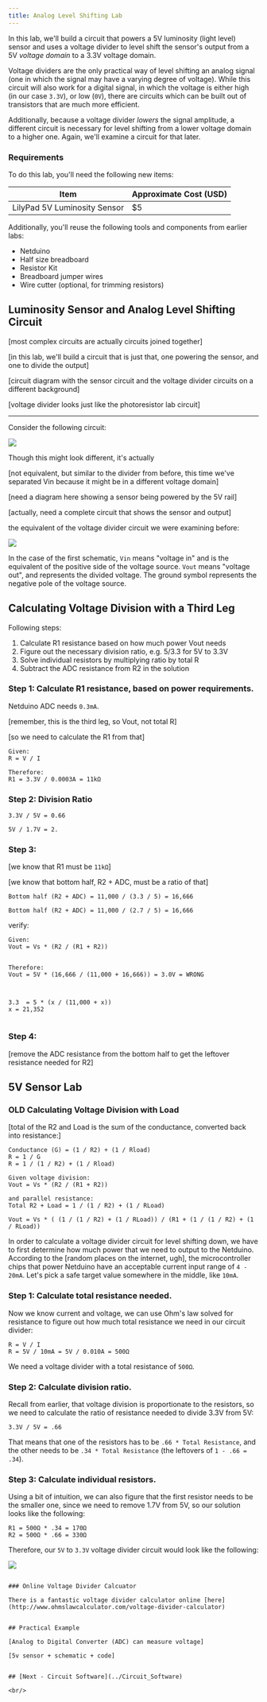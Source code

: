 ```yaml
---
title: Analog Level Shifting Lab
---
```


In this lab, we'll build a circuit that powers a 5V luminosity (light level) sensor and uses a voltage divider to level shift the sensor's output from a 5V _voltage domain_ to a 3.3V voltage domain.

Voltage dividers are the only practical way of level shifting an analog signal (one in which the signal may have a varying degree of voltage). While this circuit will also work for a digital signal, in which the voltage is either high (in our case `3.3V`), or low (`0V`), there are circuits which can be built out of transistors that are much more efficient.

Additionally, because a voltage divider _lowers_ the signal amplitude, a different circuit is necessary for level shifting from a lower voltage domain to a higher one. Again, we'll examine a circuit for that later.

### Requirements

To do this lab, you'll need the following new items:

| Item                                   | Approximate Cost (USD) |
|----------------------------------------|------------------------|
| LilyPad 5V Luminosity Sensor           | $5                     |

Additionally, you'll reuse the following tools and components from earlier labs:

 * Netduino
 * Half size breadboard
 * Resistor Kit
 * Breadboard jumper wires
 * Wire cutter (optional, for trimming resistors)


## Luminosity Sensor and Analog Level Shifting Circuit

[most complex circuits are actually circuits joined together]

[in this lab, we'll build a circuit that is just that, one powering the sensor, and one to divide the output]

[circuit diagram with the sensor circuit and the voltage divider circuits on a different background]

[voltage divider looks just like the photoresistor lab circuit]


----


Consider the following circuit:

![](../Voltage_Divider_Circuit.svg)

Though this might look different, it's actually 

[not equivalent, but similar to the divider from before, this time we've separated Vin because it might be in a different voltage domain]

[need a diagram here showing a sensor being powered by the 5V rail]

[actually, need a complete circuit that shows the sensor and output]


the equivalent of the voltage divider circuit we were examining before:

![](../Voltage_Divider_Network_2.svg)

In the case of the first schematic, `Vin` means "voltage in" and is the equivalent of the positive side of the voltage source. `Vout` means "voltage out", and represents the divided voltage. The ground symbol represents the negative pole of the voltage source. 



## Calculating Voltage Division with a Third Leg

Following steps:

1. Calculate R1 resistance based on how much power Vout needs
2. Figure out the necessary division ratio, e.g. 5/3.3 for 5V to 3.3V
3. Solve individual resistors by multiplying ratio by total R
4. Subtract the ADC resistance from R2 in the solution

### Step 1: Calculate R1 resistance, based on power requirements.

Netduino ADC needs `0.3mA`. 

[remember, this is the third leg, so Vout, not total R]

[so we need to calculate the R1 from that]

```
Given:
R = V / I

Therefore:
R1 = 3.3V / 0.0003A = 11kΩ
```

### Step 2: Division Ratio

```
3.3V / 5V = 0.66
```

```
5V / 1.7V = 2.
```

### Step 3: 

[we know that R1 must be `11kΩ`]

[we know that bottom half, R2 + ADC, must be a ratio of that]

```
Bottom half (R2 + ADC) = 11,000 / (3.3 / 5) = 16,666

Bottom half (R2 + ADC) = 11,000 / (2.7 / 5) = 16,666
```

verify:

```
Given:
Vout = Vs * (R2 / (R1 + R2))


Therefore:
Vout = 5V * (16,666 / (11,000 + 16,666)) = 3.0V = WRONG



3.3  = 5 * (x / (11,000 + x))
x = 21,352


```

### Step 4: 

[remove the ADC resistance from the bottom half to get the leftover resistance needed for R2]




## 5V Sensor Lab




### OLD Calculating Voltage Division with Load



[total of the R2 and Load is the sum of the conductance, converted back into resistance:]

```
Conductance (G) = (1 / R2) + (1 / Rload)
R = 1 / G
R = 1 / (1 / R2) + (1 / Rload)
```

```
Given voltage division:
Vout = Vs * (R2 / (R1 + R2))

and parallel resistance:
Total R2 + Load = 1 / (1 / R2) + (1 / RLoad)

Vout = Vs * ( (1 / (1 / R2) + (1 / RLoad)) / (R1 + (1 / (1 / R2) + (1 / RLoad))
```







In order to calculate a voltage divider circuit for level shifting down, we have to first determine how much power that we need to output to the Netduino. According to the [random places on the internet, ugh], the microcontroller chips that power Netduino have an acceptable current input range of `4 - 20mA`. Let's pick a safe target value somewhere in the middle, like `10mA`. 


### Step 1: Calculate total resistance needed.

Now we know current and voltage, we can use Ohm's law solved for resistance to figure out how much total resistance we need in our circuit divider:

```
R = V / I
R = 5V / 10mA = 5V / 0.010A = 500Ω
```

We need a voltage divider with a total resistance of `500Ω`.

### Step 2: Calculate division ratio.

Recall from earlier, that voltage division is proportionate to the resistors, so we need to calculate the ratio of resistance needed to divide 3.3V from 5V:

```
3.3V / 5V = .66
```

That means that one of the resistors has to be `.66 * Total Resistance`, and the other needs to be `.34 * Total Resistance` (the leftovers of `1 - .66 = .34`).

### Step 3: Calculate individual resistors.

Using a bit of intuition, we can also figure that the first resistor needs to be the smaller one, since we need to remove 1.7V from 5V, so our solution looks like the following:

```
R1 = 500Ω * .34 = 170Ω
R2 = 500Ω * .66 = 330Ω
```

Therefore, our `5V` to `3.3V` voltage divider circuit would look like the following:

![](../Voltage_Divider_Circuit_Calculated.svg)
```

### Online Voltage Divider Calcuator

There is a fantastic voltage divider calculator online [here](http://www.ohmslawcalculator.com/voltage-divider-calculator)


## Practical Example

[Analog to Digital Converter (ADC) can measure voltage]

[5v sensor + schematic + code]


## [Next - Circuit Software](../Circuit_Software)

<br/>